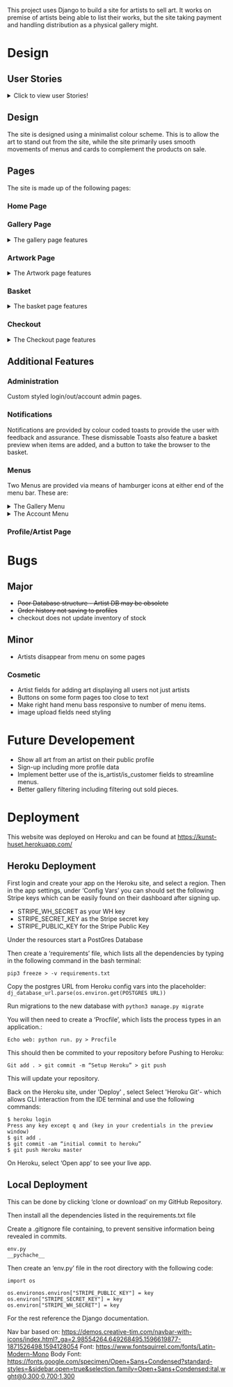 This project uses Django to build a site for artists to sell art. It works on premise of artists being able to list their works, but the site taking payment and handling distribution as a physical gallery might.
# Design
## User Stories
<details>
  <summary>Click to view user Stories!</summary>

|   Id          	|   As a/an    	|   I want to be able to:                           	|   So I can                                                           	|
|---------------	|--------------	|---------------------------------------------------	|----------------------------------------------------------------------	|
|   Admin       	|              	|                                                   	|                                                                      	|
| 1             	|   Artist     	|   add work                                        	|   Add info and image of work                                         	|
| 2             	|   Artist     	|   edit work                                       	|   Edit info and image of work                                        	|
| 3             	|   Artist     	|   Remove work                                     	|   Remove info and image of work                                      	|
| 4             	|   Artist     	|   sell work                                       	|   Add info and image of work                                         	|
| 5             	|   Artist     	|   create a profile                                	|   Add info/create a portal about myself                              	|
|   Browsing    	|              	|                                                   	|                                                                      	|
| 6             	|   Buyers     	|   Can browse/look for work                        	|    To see an array of available works                                	|
| 7             	|   Buyers     	|   Can view details                                	|   To see more info about the piece of work                           	|
| 8             	|   Buyers     	|   Can view info about artist                      	|   To find pieces of work                                             	|
| 9             	|   Buyers     	|   Can search/filter                               	|   To find work by criteria                                           	|
|   Accounts    	|              	|                                                   	|                                                                      	|
| 10            	|   Buyer      	|   Can make account                                	|    Create an account to access history of purchases/save information 	|
| 11            	|   Artist     	|   Can make account                                	|    To manage profile information and see a history of works sold     	|
| 12            	|   Buyer      	|   Can edit account                                	|    To update info                                                    	|
| 13            	|   Artist     	|   Can edit account                                	|    To update info                                                    	|
| 14            	|   Buyer      	|   Can delete account                              	|    To remove info                                                    	|
| 15            	|   Artist     	|   Can delete account                              	|    To remove info                                                    	|
|   Purchasing  	|              	|                                                   	|                                                                      	|
| 16            	|   Buyer      	|   Can complete a payment                          	|    securely complete a Strip transaction                             	|
| 17            	|   Buyer      	|   Can view purchase details/total before payment  	|    ensure purchase details are correct                               	|
| 18            	|   Buyer      	|   Can provide shipping details                    	|    input correct info                                                	|
| 19            	|   Buyer      	|   View a puchase history                          	|                                                                      	|
| 20            	|   Artist     	|   View a history of items sold                    	|                                                                      	|
</details>

## Design
The site is designed using a minimalist colour scheme. This is to allow the art to stand out from the site, while the site primarily uses smooth movements of menus and cards to complement the products on sale.

## Pages
The site is made up of the following pages:

### Home Page

### Gallery Page

<details>
  <summary> The gallery page features</summary> 

- a gallery view of cards of the art
    - filterable ascending or descending by
        - price, 
        - title, 
        - artist, 
        - category
    - Searchable by
        - description, 
        - title, 
        - artist, 
        - medium
    - The search and filter provides feedback about what search terms have been used, how many items are returned, and provides a reset button.
- The cards feature: 
    - a cropped window into the artwork
    - a badge displaying the price, or "Sold" if the piece has been sold 
- On hover the cards additionally show: 
    - the title 
    - artist of the piece.
- Clicking on the card takes one to the Detail page of the art.
- A back to top button is provided for easy navigation.


</details>


### Artwork Page

<details>
  <summary> The Artwork page features</summary> 

- an overview of the piece
    - A clickable thumbnail of the piece
        - This opens a full screen view in a new tab
    - title, 
    - artist,
    - year/date produced, 
    - description, 
    - medium, 
    - dimensions/weight/duration as relevant 
    - quantity available
 - if the piece is available to buy:
    - A field to add a quantity to cart, limited by the quantity available
    - A button back to the gallery
 - if the piece has been sold
     - A button back to the gallery

</details>

### Basket
<details>
  <summary> The basket page features</summary> 

If there is nothing in the basket, text indicates the basket is empty and a button is provided to take the viewer back to the gallery.
If the basket holds contents the display provides:
- A summary of
    - sub total
    - shipping
    - VAT/sales tax
    - Grand Total
- an overview of the pieces in the basket displayed as cards similar to those in the Gallery view so the view has a visual ideas of artworks in the basket, however with the following changes:
    - A remove button to remove from basket
    - quantity and total price shown on the card
    - title,
    - artist
    - medium 
    - the cards aren't clickable other than the remove button.
 - The page features buttons to checkout, or return to gallery.

</details>

### Checkout

<details>
  <summary> The Checkout page features</summary> 

- A summary of
    - sub total
    - shipping
    - VAT/sales tax
    - Grand Total
- an overview of the pieces in the basket displayed as cards exactly as shown in the basket view, however with remove button removed.
    - A 3 step slider for input of:
        - contact details on slide
        - shipping details on second page
            - with an option to store if logged in,
                - or otherwise providing a log-in or register link
        - payment details on the third page.
        - An order summary presented after checkout
        - Defensive design that ensures an order is created from return stripe webhook, in the case of a failure on the front end to create an order.

</details>

## Additional Features
### Administration
Custom styled login/out/account admin pages.

### Notifications
Notifications are provided by colour coded toasts to provide the user with feedback and assurance. These dismissable Toasts also feature a basket preview when items are added, and a button to take the browser to the basket.

### Menus
Two Menus are provided via means of hamburger icons at either end of the menu bar. These are:
<details>
  <summary> The Gallery Menu</summary> 

This provides navigation of the art related elements with filters for categories, direct links to artists profiles, home and the unfiltered gallery.

</details>

<details>
  <summary> The Account Menu</summary> 

This provides navigation of the account and purchasing related elements and displays:
 - for non-logged in users:
    - login/register options
    - basket total and link
 - for logged in users:
    - account management
    - logout option
    - basket total and link
 - for superusers:
    - Administration portal
    - account management
    - logout option
    - basket total and link

</details>

### Profile/Artist Page

# Bugs
## Major
 - ~~Poor Database structure - Artist DB may be obsolete~~
 - ~~Order history not saving to profiles~~
 - checkout does not update inventory of stock

## Minor
- Artists disappear from menu on some pages

### Cosmetic
- Artist fields for adding art displaying all users not just artists
- Buttons on some form pages too close to text
- Make right hand menu bass responsive to number of menu items.
- image upload fields need styling


# Future Developement
 - Show all art from an artist on their public profile
 - Sign-up including more profile data
 - Implement better use of the is_artist/is_customer fields to streamline menus.
 - Better gallery filtering including filtering out sold pieces.



# Deployment
This website was deployed on Heroku and can be found at https://kunst-huset.herokuapp.com/

## Heroku Deployment
First login and create your app on the Heroku site, and select a region. Then in the app settings, under ‘Config Vars’ you can should set the following Stripe keys which can be easily found on their dashboard after signing up.
- STRIPE_WH_SECRET as your WH key
- STRIPE_SECRET_KEY as the Stripe secret key 
- STRIPE_PUBLIC_KEY for the Stripe Public Key

Under the resources start a PostGres Database


Then create a ‘requirements’ file, which lists all the dependencies by typing in the following command in the bash terminal:

```
pip3 freeze > -v requirements.txt
```

Copy the postgres URL from Heroku config vars into the placeholder: ```dj_database_url.parse(os.environ.get(POSTGRES URL))```

Run migrations to the new database with ```python3 manage.py migrate```

You will then need to create a ‘Procfile’, which lists the process types in an application.:
```
Echo web: python run. py > Procfile
```

This should then be commited to your repository before Pushing to Heroku:
```
Git add . > git commit -m “Setup Heroku” > git push
```

This will update your repository.


Back on the Heroku site, under 'Deploy' , select Select 'Heroku Git'- which allows CLI interaction from the IDE terminal and use the following commands:
```
$ heroku login 
Press any key except q and (key in your credentials in the preview window)
$ git add .
$ git commit -am “initial commit to heroku”
$ git push Heroku master
```


On Heroku, select ‘Open app’ to see your live app.

## Local Deployment
This can be done by clicking ‘clone or download’ on my GitHub Repository.

Then install all the dependencies listed in the requirements.txt file

Create a .gitignore file containing, to prevent sensitive information being revealed in commits.
```
env.py
__pychache__
```
Then create an ‘env.py’ file in the root directory with the following code:
```
import os

os.environos.environ["STRIPE_PUBLIC_KEY"] = key
os.environ["STRIPE_SECRET_KEY"] = key
os.environ["STRIPE_WH_SECRET"] = key
```

For the rest reference the Django documentation.



Nav bar based on: https://demos.creative-tim.com/navbar-with-icons/index.html?_ga=2.98554264.649268495.1596619877-1871526498.1594128054
Font: https://www.fontsquirrel.com/fonts/Latin-Modern-Mono
Body Font: https://fonts.google.com/specimen/Open+Sans+Condensed?standard-styles=&sidebar.open=true&selection.family=Open+Sans+Condensed:ital,wght@0,300;0,700;1,300